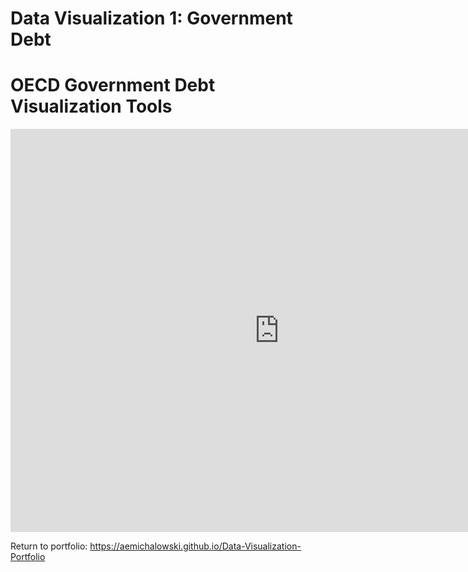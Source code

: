 # Data Visualization 1: Government Debt

# OECD Government Debt Visualization Tools
<iframe src="https://data.oecd.org/chart/6vwE" width="860" height="645" style="border: 0" mozallowfullscreen="true" webkitallowfullscreen="true" allowfullscreen="true"><a href="https://data.oecd.org/chart/6vwE" target="_blank">OECD Chart: General government debt, Total, % of GDP, Annual, 2019</a></iframe>





Return to portfolio: https://aemichalowski.github.io/Data-Visualization-Portfolio

